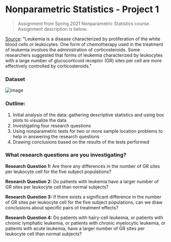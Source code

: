 # Nonparametric Statistics - Project 1
> Assignment from Spring 2021 Nonparametric Statistics course. Assignment description is below.


[Source](https://onlinelibrary.wiley.com/doi/book/10.1002/9781119196037): "Leukemia is a disease characterized by proliferation of the white blood cells or leukocytes. One form of chemotherapy used in the treatment of leukemia involves the administration of corticosteroids. Some researchers suggested that forms of leukemia characterized by leukocytes with a large number of glucocorticoid receptor (GR) sites per cell are more effectively controlled by corticosteroids." 
> 
### Dataset
![image](https://user-images.githubusercontent.com/96803412/148631480-bb2112fa-8d63-48fd-93b5-9fab075ee045.png)

### Outline:
1. Initial analysis of the data: gathering descriptive statistics and using box plots to visualize the data
2. Investigating four research questions
3. Using nonparametric tests for two or more sample location problems to help in answering the research questions
4. Drawing conclusions based on the results of the tests performed

### What research questions are you investigating? 
**Research Question 1:** Are there any differences in the number of GR sites per leukocyte cell for the five subject populations?

**Research Question 2:** Do patients with leukemia have a larger number of GR sites per leukocyte cell than normal subjects?

**Research Question 3:** If there exists a significant difference in the number of GR sites per leukocyte cell for the five subject populations, can we draw conclusions about specific pairs of treatment effects?

**Research Question 4:** Do patients with hairy-cell leukemia, or patients with chronic lymphatic leukemia, or patients with chronic myelocytic leukemia, or patients with acute leukemia, have a larger number of GR sites per leukocyte cell than normal subjects?

